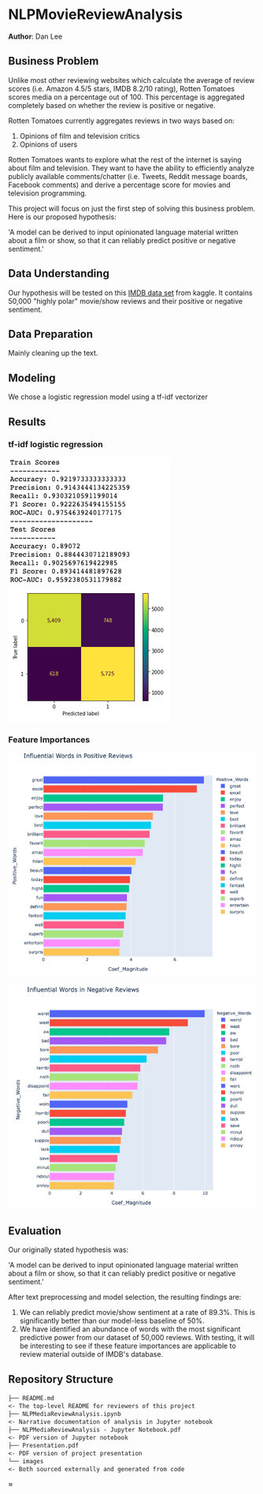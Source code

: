 # NLPMovieReviewAnalysis

**Author**: Dan Lee

## Business Problem

Unlike most other reviewing websites which calculate the average of review scores (i.e. Amazon 4.5/5 stars, IMDB 8.2/10 rating), Rotten Tomatoes scores media on a percentage out of 100. This percentage is aggregated completely based on whether the review is positive or negative.

Rotten Tomatoes currently aggregates reviews in two ways based on:
1. Opinions of film and television critics
2. Opinions of users

Rotten Tomatoes wants to explore what the rest of the internet is saying about film and television. They want to have the ability to efficiently analyze publicly available comments/chatter (i.e. Tweets, Reddit message boards, Facebook comments) and derive a percentage score for movies and television programming.

This project will focus on just the first step of solving this business problem. Here is our proposed hypothesis:

'A model can be derived to input opinionated language material written about a film or show, so that it can reliably predict positive or negative sentiment.'

## Data Understanding

Our hypothesis will be tested on this [IMDB data set](https://www.kaggle.com/lakshmi25npathi/imdb-dataset-of-50k-movie-reviews) from kaggle. It contains 50,000 "highly polar" movie/show reviews and their positive or negative sentiment.

## Data Preparation

Mainly cleaning up the text.

## Modeling
We chose a logistic regression model using a tf-idf vectorizer

## Results

### tf-idf logistic regression
![graph1](images/ConfusionMatrix.png)

### Feature Importances
![graph2](images/Pos.png)

![graph2](images/Neg.png)

## Evaluation
Our originally stated hypothesis was:

'A model can be derived to input opinionated language material written about a film or show, so that it can reliably predict positive or negative sentiment.'

After text preprocessing and model selection, the resulting findings are:

1. We can reliably predict movie/show sentiment at a rate of 89.3%. This is significantly better than our model-less baseline of 50%.
2. We have identified an abundance of words with the most significant predictive power from our dataset of 50,000 reviews. With testing, it will be interesting to see if these feature importances are applicable to review material outside of IMDB's database.

## Repository Structure

```
├── README.md     
<- The top-level README for reviewers of this project
├── NLPMediaReviewAnalysis.ipynb   
<- Narrative documentation of analysis in Jupyter notebook
├── NLPMediaReviewAnalysis - Jupyter Notebook.pdf
<- PDF version of Jupyter notebook
├── Presentation.pdf        
<- PDF version of project presentation
└── images                              
<- Both sourced externally and generated from code
```
≈